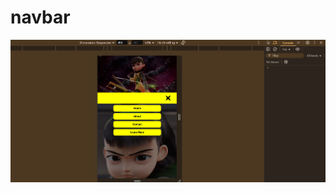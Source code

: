 # navbar
![navbar](https://raw.githubusercontent.com/setyabudipratama/component/main/gambar/navbar4.png)
